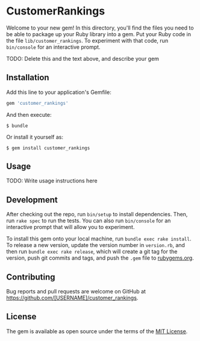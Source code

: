 # CustomerRankings

Welcome to your new gem! In this directory, you'll find the files you need to be able to package up your Ruby library into a gem. Put your Ruby code in the file `lib/customer_rankings`. To experiment with that code, run `bin/console` for an interactive prompt.

TODO: Delete this and the text above, and describe your gem

## Installation

Add this line to your application's Gemfile:

```ruby
gem 'customer_rankings'
```

And then execute:

    $ bundle

Or install it yourself as:

    $ gem install customer_rankings

## Usage

TODO: Write usage instructions here

## Development

After checking out the repo, run `bin/setup` to install dependencies. Then, run `rake spec` to run the tests. You can also run `bin/console` for an interactive prompt that will allow you to experiment.

To install this gem onto your local machine, run `bundle exec rake install`. To release a new version, update the version number in `version.rb`, and then run `bundle exec rake release`, which will create a git tag for the version, push git commits and tags, and push the `.gem` file to [rubygems.org](https://rubygems.org).

## Contributing

Bug reports and pull requests are welcome on GitHub at https://github.com/[USERNAME]/customer_rankings.


## License

The gem is available as open source under the terms of the [MIT License](http://opensource.org/licenses/MIT).

